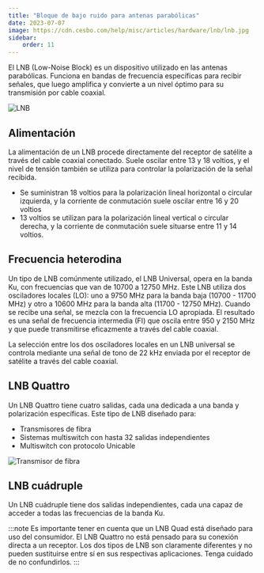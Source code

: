 ```yaml
---
title: "Bloque de bajo ruido para antenas parabólicas"
date: 2023-07-07
image: https://cdn.cesbo.com/help/misc/articles/hardware/lnb/lnb.jpg
sidebar:
    order: 11
---
```


El LNB (Low-Noise Block) es un dispositivo utilizado en las antenas parabólicas. Funciona en bandas de frecuencia específicas para recibir señales, que luego amplifica y convierte a un nivel óptimo para su transmisión por cable coaxial.

![LNB](https://cdn.cesbo.com/help/misc/articles/hardware/lnb/lnb.jpg)

## Alimentación[](https://help.cesbo.com/misc/articles/hardware/lnb#power-supply)

La alimentación de un LNB procede directamente del receptor de satélite a través del cable coaxial conectado. Suele oscilar entre 13 y 18 voltios, y el nivel de tensión también se utiliza para controlar la polarización de la señal recibida.

- Se suministran 18 voltios para la polarización lineal horizontal o circular izquierda, y la corriente de conmutación suele oscilar entre 16 y 20 voltios
- 13 voltios se utilizan para la polarización lineal vertical o circular derecha, y la corriente de conmutación suele situarse entre 11 y 14 voltios.

## Frecuencia heterodina[](https://help.cesbo.com/misc/articles/hardware/lnb#heterodyne-frequency)

Un tipo de LNB comúnmente utilizado, el LNB Universal, opera en la banda Ku, con frecuencias que van de 10700 a 12750 MHz. Este LNB utiliza dos osciladores locales (LO): uno a 9750 MHz para la banda baja (10700 - 11700 MHz) y otro a 10600 MHz para la banda alta (11700 - 12750 MHz). Cuando se recibe una señal, se mezcla con la frecuencia LO apropiada. El resultado es una señal de frecuencia intermedia (FI) que oscila entre 950 y 2150 MHz y que puede transmitirse eficazmente a través del cable coaxial.

La selección entre los dos osciladores locales en un LNB universal se controla mediante una señal de tono de 22 kHz enviada por el receptor de satélite a través del cable coaxial.

## LNB Quattro[](https://help.cesbo.com/misc/articles/hardware/lnb#quattro-lnb)

Un LNB Quattro tiene cuatro salidas, cada una dedicada a una banda y polarización específicas. Este tipo de LNB diseñado para:

- Transmisores de fibra
- Sistemas multiswitch con hasta 32 salidas independientes
- Multiswitch con protocolo Unicable

![Transmisor de fibra](https://cdn.cesbo.com/help/misc/articles/hardware/lnb/fiber.png)

## LNB cuádruple[](https://help.cesbo.com/misc/articles/hardware/lnb#quad-lnb)

Un LNB cuádruple tiene dos salidas independientes, cada una capaz de acceder a todas las frecuencias de la banda Ku.

:::note
Es importante tener en cuenta que un LNB Quad está diseñado para uso del consumidor. El LNB Quattro no está pensado para su conexión directa a un receptor. Los dos tipos de LNB son claramente diferentes y no pueden sustituirse entre sí en sus respectivas aplicaciones. Tenga cuidado de no confundirlos.
:::

